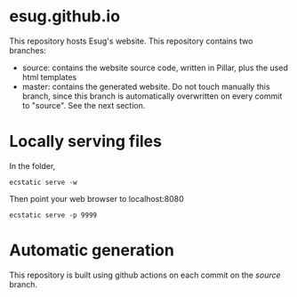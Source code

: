 # esug.github.io

This repository hosts Esug's website. This repository contains two branches:
 - source: contains the website source code, written in Pillar, plus the used html templates
 - master: contains the generated website. Do not touch manually this branch, since this branch is automatically overwritten on every commit to "source". See the next section.

# Locally serving files

In the folder, 
```
ecstatic serve -w
```
Then point your web browser to localhost:8080

```
ecstatic serve -p 9999
```

# Automatic generation

This repository is built using github actions on each commit on the _source_ branch.
